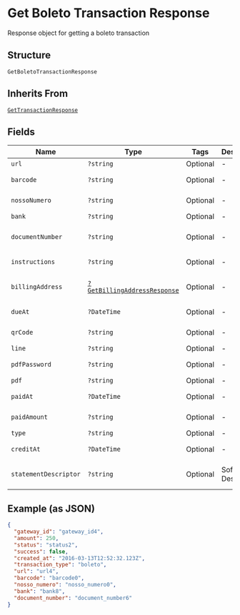 
# Get Boleto Transaction Response

Response object for getting a boleto transaction

## Structure

`GetBoletoTransactionResponse`

## Inherits From

[`GetTransactionResponse`](../../doc/models/get-transaction-response.md)

## Fields

| Name | Type | Tags | Description | Getter | Setter |
|  --- | --- | --- | --- | --- | --- |
| `url` | `?string` | Optional | - | getUrl(): ?string | setUrl(?string url): void |
| `barcode` | `?string` | Optional | - | getBarcode(): ?string | setBarcode(?string barcode): void |
| `nossoNumero` | `?string` | Optional | - | getNossoNumero(): ?string | setNossoNumero(?string nossoNumero): void |
| `bank` | `?string` | Optional | - | getBank(): ?string | setBank(?string bank): void |
| `documentNumber` | `?string` | Optional | - | getDocumentNumber(): ?string | setDocumentNumber(?string documentNumber): void |
| `instructions` | `?string` | Optional | - | getInstructions(): ?string | setInstructions(?string instructions): void |
| `billingAddress` | [`?GetBillingAddressResponse`](../../doc/models/get-billing-address-response.md) | Optional | - | getBillingAddress(): ?GetBillingAddressResponse | setBillingAddress(?GetBillingAddressResponse billingAddress): void |
| `dueAt` | `?DateTime` | Optional | - | getDueAt(): ?\DateTime | setDueAt(?\DateTime dueAt): void |
| `qrCode` | `?string` | Optional | - | getQrCode(): ?string | setQrCode(?string qrCode): void |
| `line` | `?string` | Optional | - | getLine(): ?string | setLine(?string line): void |
| `pdfPassword` | `?string` | Optional | - | getPdfPassword(): ?string | setPdfPassword(?string pdfPassword): void |
| `pdf` | `?string` | Optional | - | getPdf(): ?string | setPdf(?string pdf): void |
| `paidAt` | `?DateTime` | Optional | - | getPaidAt(): ?\DateTime | setPaidAt(?\DateTime paidAt): void |
| `paidAmount` | `?string` | Optional | - | getPaidAmount(): ?string | setPaidAmount(?string paidAmount): void |
| `type` | `?string` | Optional | - | getType(): ?string | setType(?string type): void |
| `creditAt` | `?DateTime` | Optional | - | getCreditAt(): ?\DateTime | setCreditAt(?\DateTime creditAt): void |
| `statementDescriptor` | `?string` | Optional | Soft Descriptor | getStatementDescriptor(): ?string | setStatementDescriptor(?string statementDescriptor): void |

## Example (as JSON)

```json
{
  "gateway_id": "gateway_id4",
  "amount": 250,
  "status": "status2",
  "success": false,
  "created_at": "2016-03-13T12:52:32.123Z",
  "transaction_type": "boleto",
  "url": "url4",
  "barcode": "barcode0",
  "nosso_numero": "nosso_numero0",
  "bank": "bank8",
  "document_number": "document_number6"
}
```

